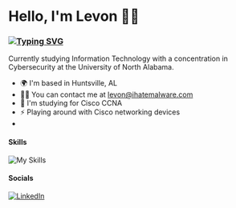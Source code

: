 # Hello, I'm Levon 👋🏾
### [![Typing SVG](https://readme-typing-svg.demolab.com?font=JetBrains+Mono&pause=1000&color=007BFF&random=false&width=435&lines=Enterprise+Network+Engineer;Passionate+Linux+Enthusiast)](https://git.io/typing-svg) 

Currently studying Information Technology with a concentration in Cybersecurity at the University of North Alabama.

*   🌍  I'm based in Huntsville, AL
*   🤙🏾   You can contact me at [levon@ihatemalware.com](mailto:levon@ihatemalware.com)
*   🧠  I'm studying for Cisco CCNA
*   ⚡  Playing around with Cisco networking devices
*   
#### Skills 
![My Skills](https://skillicons.dev/icons?i=linux,js,java,bootstrap,r,html,md,css,powershell,bash,vim,py,vscode,mysql,mongo)             

#### Socials
[![LinkedIn](https://skillicons.dev/icons?i=linkedin)](https://www.linkedin.com/in/levon-watkins-jr-5bb034238/)&nbsp;
